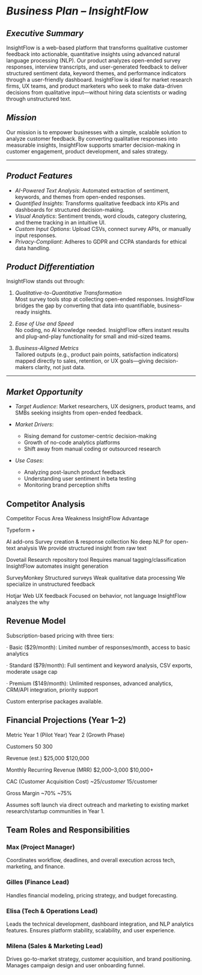 # *Business Plan – InsightFlow*

## *Executive Summary*

InsightFlow is a web-based platform that transforms qualitative customer feedback into actionable, quantitative insights using advanced natural language processing (NLP). Our product analyzes open-ended survey responses, interview transcripts, and user-generated feedback to deliver structured sentiment data, keyword themes, and performance indicators through a user-friendly dashboard. InsightFlow is ideal for market research firms, UX teams, and product marketers who seek to make data-driven decisions from qualitative input—without hiring data scientists or wading through unstructured text.

## *Mission*

Our mission is to empower businesses with a simple, scalable solution to analyze customer feedback. By converting qualitative responses into measurable insights, InsightFlow supports smarter decision-making in customer engagement, product development, and sales strategy.

---

## *Product Features*

- *AI-Powered Text Analysis*: Automated extraction of sentiment, keywords, and themes from open-ended responses.
- *Quantified Insights*: Transforms qualitative feedback into KPIs and dashboards for structured decision-making.
- *Visual Analytics*: Sentiment trends, word clouds, category clustering, and theme tracking in an intuitive UI.
- *Custom Input Options*: Upload CSVs, connect survey APIs, or manually input responses.
- *Privacy-Compliant*: Adheres to GDPR and CCPA standards for ethical data handling.

## *Product Differentiation*

InsightFlow stands out through:

1. *Qualitative-to-Quantitative Transformation*  
   Most survey tools stop at collecting open-ended responses. InsightFlow bridges the gap by converting that data into quantifiable, business-ready insights.

2. *Ease of Use and Speed*  
   No coding, no AI knowledge needed. InsightFlow offers instant results and plug-and-play functionality for small and mid-sized teams.

3. *Business-Aligned Metrics*  
   Tailored outputs (e.g., product pain points, satisfaction indicators) mapped directly to sales, retention, or UX goals—giving decision-makers clarity, not just data.

---
## *Market Opportunity*

- *Target Audience*: Market researchers, UX designers, product teams, and SMBs seeking insights from open-ended feedback.
- *Market Drivers*:
  - Rising demand for customer-centric decision-making  
  - Growth of no-code analytics platforms  
  - Shift away from manual coding or outsourced research

- *Use Cases*:
  - Analyzing post-launch product feedback  
  - Understanding user sentiment in beta testing  
  - Monitoring brand perception shifts

## Competitor Analysis

Competitor Focus Area Weakness InsightFlow Advantage

Typeform +

AI add-ons Survey creation & response collection No deep NLP for open-text analysis We provide structured insight from raw text

Dovetail Research repository tool Requires manual tagging/classification InsightFlow automates insight generation

SurveyMonkey Structured surveys Weak qualitative data processing We specialize in unstructured feedback

Hotjar Web UX feedback Focused on behavior, not language InsightFlow analyzes the why


## Revenue Model

Subscription-based pricing with three tiers:

· Basic ($29/month): Limited number of responses/month, access to basic analytics

· Standard ($79/month): Full sentiment and keyword analysis, CSV exports, moderate usage cap

· Premium ($149/month): Unlimited responses, advanced analytics, CRM/API integration, priority support

Custom enterprise packages available.


## Financial Projections (Year 1–2)

Metric      Year 1 (Pilot Year)     Year 2 (Growth Phase)

Customers            50                      300

Revenue (est.)    $25,000                  $120,000

Monthly Recurring 
Revenue (MRR)     $2,000–3,000             $10,000+

CAC (Customer 
Acquisition Cost) ~$25/customer          ~$15/customer

Gross Margin           ~70%                   ~75%

Assumes soft launch via direct outreach and marketing to existing market research/startup communities in Year 1.



## Team Roles and Responsibilities

### Max (Project Manager) 
Coordinates workflow, deadlines, and overall execution across tech, marketing, and finance.

### Gilles (Finance Lead) 
Handles financial modeling, pricing strategy, and budget forecasting.

### Elisa (Tech & Operations Lead) 
Leads the technical development, dashboard integration, and NLP analytics features. Ensures platform stability, scalability, and user experience.

### Milena (Sales & Marketing Lead) 
Drives go-to-market strategy, customer acquisition, and brand positioning. Manages campaign design and user onboarding funnel.